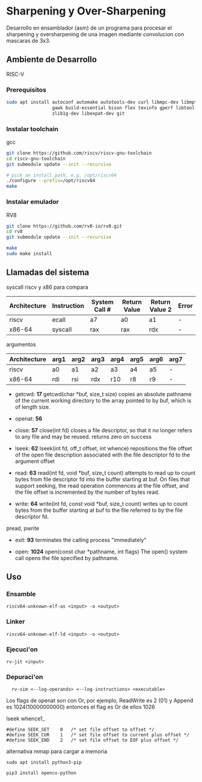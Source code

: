 # Sharpening y Over-Sharpening
Desarrollo en ensamblador (asm) de un programa para procesar el sharpening y oversharpening de una imagen mediante convolucion con mascaras de 3x3.

## Ambiente de Desarrollo
RISC-V

### Prerequisitos
```bash
sudo apt install autoconf automake autotools-dev curl libmpc-dev libmpfr-dev libgmp-dev \
                 gawk build-essential bison flex texinfo gperf libtool patchutils bc \
                 zlib1g-dev libexpat-dev git
```
### Instalar toolchain
gcc
```bash
git clone https://github.com/riscv/riscv-gnu-toolchain
cd riscv-gnu-toolchain
git submodule update --init --recursive

# pick an install path, e.g. /opt/riscv64
./configure --prefix=/opt/riscv64
make
```

### Instalar emulador
RV8
```bash
git clone https://github.com/rv8-io/rv8.git
cd rv8
git submodule update --init --recursive

make
sudo make install
```
## Llamadas del sistema
syscall riscv y x86 para compara

| Architecture | Instruction | System Call # | Return Value | Return Value 2 | Error |
|--------------|-------------|---------------|--------------|----------------|-------|
| riscv        | ecall       | a7            | a0           | a1             | -     |
| x86-64       | syscall     | rax           | rax          | rdx            | -     |


argumentos

| Architecture | arg1 | arg2 | arg3 | arg4 | arg5 | arg6 | arg7 |
|--------------|------|------|------|------|------|------|------|
| riscv        | a0   | a1   | a2   | a3   | a4   | a5   | -    |
| x86-64       | rdi  | rsi  | rdx  | r10  | r8   | r9   | -    |

- getcwd: **17**
getcwd(char \*buf, size_t size) copies an absolute pathname of the current working directory to the array pointed to by buf, which is of length size.

- openat: **56**

- close: **57**
close(int fd) closes a file descriptor, so that it no longer refers to any file and may be reused. returns zero on success

- lseek: **62**
lseek(int fd, off_t offset, int whence) repositions the file offset of the open file description associated with the file descriptor fd to the argument offset

- read: **63**
 read(int fd, void \*buf, size_t count) attempts to read up to count bytes from file descriptor fd into the buffer starting at buf.
 On files that support seeking, the read operation commences at the file offset, and the file offset is incremented by the number of bytes read.

- write: **64**
write(int fd, const void \*buf, size_t count) writes up to count bytes from the buffer starting at buf to the file referred to by the file descriptor fd.

pread, pwrite

- exit: **93**
terminates the calling process "immediately"

- open: **1024**
open(const char \*pathname, int flags)
The open() system call opens the file specified by pathname.

## Uso

### Ensamble
  ```
  riscv64-unknown-elf-as <input> -o <output>
  ```

### Linker
  ```
  riscv64-unknown-elf-ld <input> -o <output>
  ```

### Ejecuci'on
  ```
  rv-jit <input>
  ```
### Depuraci'on
```
  rv-sim <--log-operands> <--log-instructions> <executable>
```

Los flags de openat son con Or, por ejemplo, ReadWrite es 2 (01) y Append es 1024(10000000000) entonces el flag es Or de ellos 1026

lseek whence1_

```
#define SEEK_SET    0   /* set file offset to offset */
#define SEEK_CUR    1   /* set file offset to current plus offset */
#define SEEK_END    2   /* set file offset to EOF plus offset */
```

alternativa mmap para cargar a memoria


```sudo apt install python3-pip```

```pip3 install opencv-python```
